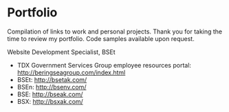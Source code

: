 # Portfolio
Compilation of links to work and personal projects. Thank you for taking the time to review my portfolio. Code samples available upon request.

Website Development Specialist, BSEt
- TDX Government Services Group employee resources portal: http://beringseagroup.com/index.html
- BSEt: http://bsetak.com/
- BSEn: http://bsenv.com/
- BSE: http://bseak.com/
- BSX: http://bsxak.com/
